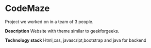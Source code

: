 # CodeMaze
Project we worked on in a team of 3 people. 

<b>Description</b>
Website with theme similar to geekforgeeks.

<b>Technology stack</b>
Html,css, javascript,bootstrap and java for backend
